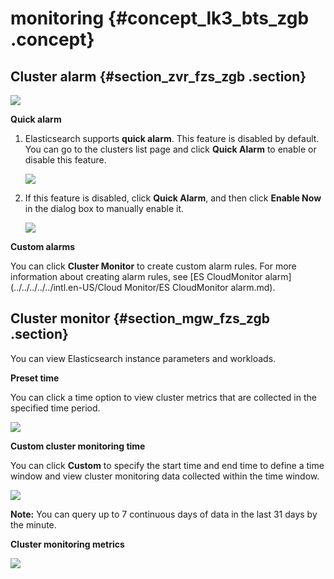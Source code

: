 # monitoring {#concept_lk3_bts_zgb .concept}

## Cluster alarm {#section_zvr_fzs_zgb .section}

![](http://static-aliyun-doc.oss-cn-hangzhou.aliyuncs.com/assets/img/134293/155357009440147_en-US.png)

**Quick alarm**

1.  Elasticsearch supports **quick alarm**. This feature is disabled by default. You can go to the clusters list page and click **Quick Alarm** to enable or disable this feature.

    ![](http://static-aliyun-doc.oss-cn-hangzhou.aliyuncs.com/assets/img/134293/155357009440150_en-US.png)

2.  If this feature is disabled, click **Quick Alarm**, and then click **Enable Now** in the dialog box to manually enable it.

    ![](http://static-aliyun-doc.oss-cn-hangzhou.aliyuncs.com/assets/img/134293/155357009440152_en-US.png)


**Custom alarms**

You can click **Cluster Monitor** to create custom alarm rules. For more information about creating alarm rules, see [ES CloudMonitor alarm](../../../../../intl.en-US/Cloud Monitor/ES CloudMonitor alarm.md).

## Cluster monitor {#section_mgw_fzs_zgb .section}

You can view Elasticsearch instance parameters and workloads.

**Preset time**

You can click a time option to view cluster metrics that are collected in the specified time period.

![](http://static-aliyun-doc.oss-cn-hangzhou.aliyuncs.com/assets/img/134293/155357009440157_en-US.png)

**Custom cluster monitoring time**

You can click **Custom** to specify the start time and end time to define a time window and view cluster monitoring data collected within the time window.

![](http://static-aliyun-doc.oss-cn-hangzhou.aliyuncs.com/assets/img/134293/155357009440162_en-US.png)

**Note:** You can query up to 7 continuous days of data in the last 31 days by the minute.

**Cluster monitoring metrics**

![](http://static-aliyun-doc.oss-cn-hangzhou.aliyuncs.com/assets/img/134293/155357009440163_en-US.png)

